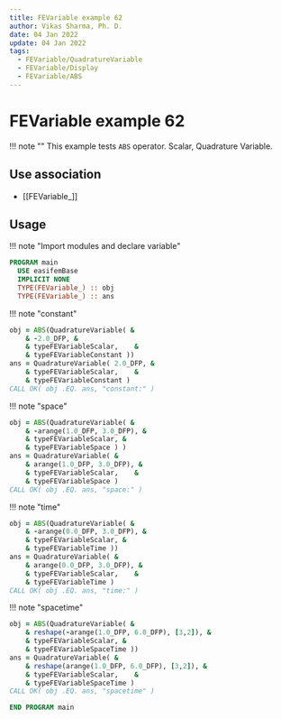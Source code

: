 ```yaml
---
title: FEVariable example 62
author: Vikas Sharma, Ph. D.
date: 04 Jan 2022
update: 04 Jan 2022
tags:
  - FEVariable/QuadratureVariable
  - FEVariable/Display
  - FEVariable/ABS
---
```


# FEVariable example 62

!!! note ""
This example tests `ABS` operator. Scalar, Quadrature Variable.

## Use association

- [[FEVariable_]]

## Usage

!!! note "Import modules and declare variable"

```fortran
PROGRAM main
  USE easifemBase
  IMPLICIT NONE
  TYPE(FEVariable_) :: obj
  TYPE(FEVariable_) :: ans
```

!!! note "constant"

```fortran
obj = ABS(QuadratureVariable( &
    & -2.0_DFP, &
    & typeFEVariableScalar,    &
    & typeFEVariableConstant ))
ans = QuadratureVariable( 2.0_DFP, &
    & typeFEVariableScalar,    &
    & typeFEVariableConstant )
CALL OK( obj .EQ. ans, "constant:" )
```

!!! note "space"

```fortran
obj = ABS(QuadratureVariable( &
    & -arange(1.0_DFP, 3.0_DFP), &
    & typeFEVariableScalar, &
    & typeFEVariableSpace ) )
ans = QuadratureVariable( &
    & arange(1.0_DFP, 3.0_DFP), &
    & typeFEVariableScalar,    &
    & typeFEVariableSpace )
CALL OK( obj .EQ. ans, "space:" )
```

!!! note "time"

```fortran
obj = ABS(QuadratureVariable( &
    & -arange(0.0_DFP, 3.0_DFP), &
    & typeFEVariableScalar, &
    & typeFEVariableTime ))
ans = QuadratureVariable( &
    & arange(0.0_DFP, 3.0_DFP), &
    & typeFEVariableScalar,    &
    & typeFEVariableTime )
CALL OK( obj .EQ. ans, "time:" )
```

!!! note "spacetime"

```fortran
obj = ABS(QuadratureVariable( &
    & reshape(-arange(1.0_DFP, 6.0_DFP), [3,2]), &
    & typeFEVariableScalar, &
    & typeFEVariableSpaceTime ))
ans = QuadratureVariable( &
    & reshape(arange(1.0_DFP, 6.0_DFP), [3,2]), &
    & typeFEVariableScalar,    &
    & typeFEVariableSpaceTime )
CALL OK( obj .EQ. ans, "spacetime" )
```

```fortran
END PROGRAM main
```
